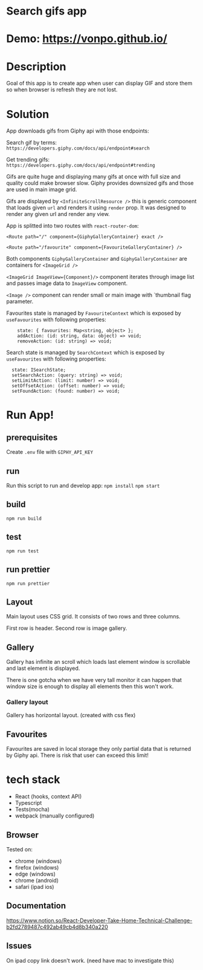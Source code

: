 # Search gifs app

# Demo: https://vonpo.github.io/

# Description

Goal of this app is to create app when user can display GIF and store them so when browser is refresh they are not lost.

# Solution

App downloads gifs from Giphy api with those endpoints:

Search gif by terms: `https://developers.giphy.com/docs/api/endpoint#search`

Get trending gifs: `https://developers.giphy.com/docs/api/endpoint#trending`

Gifs are quite huge and displaying many gifs at once with full size and quality could make browser slow.
Giphy provides downsized gifs and those are used in main image grid.

Gifs are displayed by `<InfiniteScrollResource />` this is generic component that loads given `url` and renders it using `render` prop.
It was designed to render any given url and render any view.

App is splitted into two routes with `react-router-dom`:

`<Route path="/" component={GiphyGalleryContainer} exact />`

`<Route path="/favourite" component={FavouriteGalleryContainer} />`

Both components `GiphyGalleryContainer` and `GiphyGalleryContainer` are containers for `<ImageGrid />`

`<ImageGrid ImageView={Component}/>` component  iterates through image list and passes image data to `ImageView` component. 

`<Image />` component can render small or main image with `thumbnail flag parameter.

Favourites state is managed by `FavouriteContext` which is exposed by `useFavourites` with following properties:
```
    state: { favourites: Map<string, object> };
    addAction: (id: string, data: object) => void;
    removeAction: (id: string) => void;
```

Search state is managed by `SearchContext` which is exposed by `useFavourites` with following properties:
```
  state: ISearchState;
  setSearchAction: (query: string) => void;
  setLimitAction: (limit: number) => void;
  setOffsetAction: (offset: number) => void;
  setFoundAction: (found: number) => void;
```
  
# Run App!

## prerequisites
Create `.env` file with `GIPHY_API_KEY`

## run 
Run this script to run and develop app:
`npm install`
`npm start`

## build
`npm run build`

## test
`npm run test`

## run prettier
`npm run prettier`

## Layout 

Main layout uses CSS grid.
It consists of two rows and three columns.

First row is header.
Second row is image gallery.

## Gallery
Gallery has infinite an scroll which loads last element window is scrollable and last element is displayed.

There is one gotcha when we have very tall monitor it can happen that window size is enough to display all elements 
then this won't work. 

### Gallery layout

Gallery has horizontal layout. (created with css flex)

## Favourites
Favourites are saved in local storage they only partial data that is returned by Giphy api.
There is risk that user can exceed this limit! 

# tech stack
* React (hooks, context API)
* Typescript
* Tests(mocha)
* webpack (manually configured)

## Browser

Tested on:
* chrome (windows)
* firefox (windows)
* edge (windows)
* chrome (android)
* safari (ipad ios)

## Documentation

https://www.notion.so/React-Developer-Take-Home-Technical-Challenge-b2fd2789487c492ab49cb4d8b340a220

## Issues
On ipad copy link doesn't work. (need have mac to investigate this)

